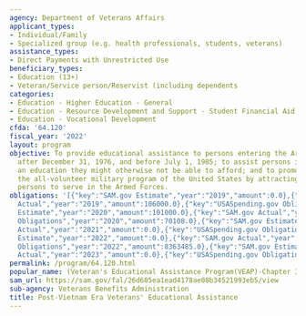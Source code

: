 ```yaml
---
agency: Department of Veterans Affairs
applicant_types:
- Individual/Family
- Specialized group (e.g. health professionals, students, veterans)
assistance_types:
- Direct Payments with Unrestricted Use
beneficiary_types:
- Education (13+)
- Veteran/Service person/Reservist (including dependents
categories:
- Education - Higher Education - General
- Education - Resource Development and Support - Student Financial Aid
- Education - Vocational Development
cfda: '64.120'
fiscal_year: '2022'
layout: program
objective: To provide educational assistance to persons entering the Armed Forces
  after December 31, 1976, and before July 1, 1985; to assist persons in obtaining
  an education they might otherwise not be able to afford; and to promote and assist
  the all-volunteer military program of the United States by attracting qualified
  persons to serve in the Armed Forces.
obligations: '[{"key":"SAM.gov Estimate","year":"2019","amount":0.0},{"key":"SAM.gov
  Actual","year":"2019","amount":106000.0},{"key":"USASpending.gov Obligations","year":"2019","amount":101757.0},{"key":"SAM.gov
  Estimate","year":"2020","amount":101000.0},{"key":"SAM.gov Actual","year":"2020","amount":0.0},{"key":"USASpending.gov
  Obligations","year":"2020","amount":70108.0},{"key":"SAM.gov Estimate","year":"2021","amount":96000.0},{"key":"SAM.gov
  Actual","year":"2021","amount":0.0},{"key":"USASpending.gov Obligations","year":"2021","amount":683721.0},{"key":"SAM.gov
  Estimate","year":"2022","amount":0.0},{"key":"SAM.gov Actual","year":"2022","amount":8478000.0},{"key":"USASpending.gov
  Obligations","year":"2022","amount":8363485.0},{"key":"SAM.gov Estimate","year":"2023","amount":8500000.0},{"key":"SAM.gov
  Actual","year":"2023","amount":0.0},{"key":"USASpending.gov Obligations","year":"2023","amount":2004903.0}]'
permalink: /program/64.120.html
popular_name: (Veteran's Educational Assistance Program(VEAP)-Chapter 32)
sam_url: https://sam.gov/fal/26d605ea1ead4178ae08b34521993eb5/view
sub-agency: Veterans Benefits Administration
title: Post-Vietnam Era Veterans' Educational Assistance
---
```


